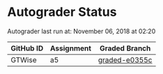 # Autograder Status
Autograder last run at: November 06, 2018 at 02:20

| GitHub ID | Assignment | Graded Branch |
|-----------|------------|---------------|
| GTWise | a5 | [graded-e0355c](https://github.com/Fall2018COMP401-001/a5-GTWise/tree/graded-e0355c) | 
